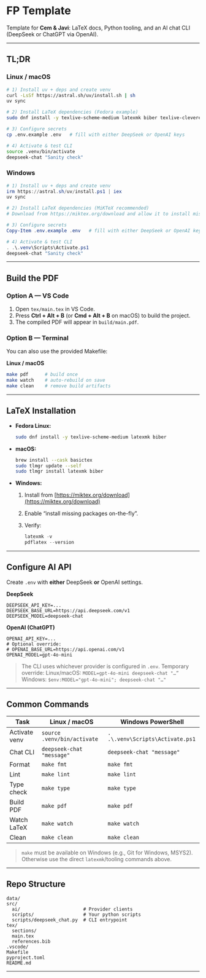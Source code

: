 # FP Template

Template for **Cem & Javi**: LaTeX docs, Python tooling, and an AI chat CLI (DeepSeek or ChatGPT via OpenAI).

---

## TL;DR

### Linux / macOS

```bash
# 1) Install uv + deps and create venv
curl -LsSf https://astral.sh/uv/install.sh | sh
uv sync

# 2) Install LaTeX dependencies (Fedora example)
sudo dnf install -y texlive-scheme-medium latexmk biber texlive-cleveref

# 3) Configure secrets
cp .env.example .env   # fill with either DeepSeek or OpenAI keys

# 4) Activate & test CLI
source .venv/bin/activate
deepseek-chat "Sanity check"
```

### Windows

```powershell
# 1) Install uv + deps and create venv
irm https://astral.sh/uv/install.ps1 | iex
uv sync

# 2) Install LaTeX dependencies (MiKTeX recommended)
# Download from https://miktex.org/download and allow it to install missing packages automatically.

# 3) Configure secrets
Copy-Item .env.example .env   # fill with either DeepSeek or OpenAI keys

# 4) Activate & test CLI
. .\.venv\Scripts\Activate.ps1
deepseek-chat "Sanity check"
```

---

## Build the PDF

### Option A — VS Code
1. Open `tex/main.tex` in VS Code.  
2. Press **Ctrl + Alt + B** (or **Cmd + Alt + B** on macOS) to build the project.  
3. The compiled PDF will appear in `build/main.pdf`.

### Option B — Terminal
You can also use the provided Makefile:

**Linux / macOS**
```bash
make pdf      # build once
make watch    # auto-rebuild on save
make clean    # remove build artifacts
```

---

## LaTeX Installation

* **Fedora Linux:**

  ```bash
  sudo dnf install -y texlive-scheme-medium latexmk biber
  ```
* **macOS:**

  ```bash
  brew install --cask basictex
  sudo tlmgr update --self
  sudo tlmgr install latexmk biber
  ```
* **Windows:**

  1. Install from [https://miktex.org/download](https://miktex.org/download)
  2. Enable “install missing packages on-the-fly”.
  3. Verify:

     ```powershell
     latexmk -v
     pdflatex --version
     ```

---

## Configure AI API

Create `.env` with **either** DeepSeek **or** OpenAI settings.

**DeepSeek**

```
DEEPSEEK_API_KEY=...
DEEPSEEK_BASE_URL=https://api.deepseek.com/v1
DEEPSEEK_MODEL=deepseek-chat
```

**OpenAI (ChatGPT)**

```
OPENAI_API_KEY=...
# Optional override:
# OPENAI_BASE_URL=https://api.openai.com/v1
OPENAI_MODEL=gpt-4o-mini
```

> The CLI uses whichever provider is configured in `.env`.
> Temporary override:
> Linux/macOS: `MODEL=gpt-4o-mini deepseek-chat "…”`
> Windows: `$env:MODEL="gpt-4o-mini"; deepseek-chat "…"`

---

## Common Commands

| Task          | Linux / macOS               | Windows PowerShell               |
| ------------- | --------------------------- | -------------------------------- |
| Activate venv | `source .venv/bin/activate` | `. .\.venv\Scripts\Activate.ps1` |
| Chat CLI      | `deepseek-chat "message"`   | `deepseek-chat "message"`        |
| Format        | `make fmt`                  | `make fmt`                       |
| Lint          | `make lint`                 | `make lint`                      |
| Type check    | `make type`                 | `make type`                      |
| Build PDF     | `make pdf`                  | `make pdf`                       |
| Watch LaTeX   | `make watch`                | `make watch`                     |
| Clean         | `make clean`                | `make clean`                     |

> `make` must be available on Windows (e.g., Git for Windows, MSYS2). Otherwise use the direct `latexmk`/tooling commands above.

---

## Repo Structure

```
data/
src/
  ai/                       # Provider clients
  scripts/                  # Your python scripts
  scripts/deepseek_chat.py  # CLI entrypoint
tex/
  sections/                 
  main.tex
  references.bib
.vscode/
Makefile
pyproject.toml
README.md
```

---